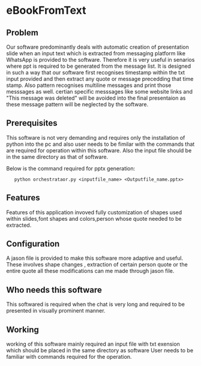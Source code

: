 # eBookFromText
## Problem
Our software predominantly deals with automatic creation of presentation slide when an input text which is extracted from messaging platform like WhatsApp is provided to the software. Therefore it is very useful in senarios where ppt is required to be generated from the message list. It is designed in such a way that our software first recognises timestamp within the txt input provided and then extract any quote or message precedding that time stamp. Also pattern recognises multiline messages and print those messsages as well. certian specific messsages like some website links and "This message was deleted" will be avoided into the final presentaion as these message pattern will be neglected by the software.

## Prerequisites
This software is not very demanding and requires only the installation of python into the pc and also user needs to be fimilar with the commands that are required for operation within this software. Also the input file should be in the same directory as that of software.

Below is the command required for pptx generation:

       python orchestrataor.py <inputfile_name> <Outputfile_name.pptx>
  
## Features
Features of this application invoved fully customization of shapes used within slides,font shapes and colors,person whose quote needed to be extracted.

## Configuration
A jason file is provided to make this software more adaptive and useful. These involves shape changes , extraction of certain person quote or the entire quote all these modifications can me made through jason file.

## Who needs this software
This softwared is required when the chat is very long and required to be presented in visually prominent manner.

## Working
working of this software mainly required an input file with txt exension which should be placed in the same directory as software
User needs to be familiar with commands required for the operation.